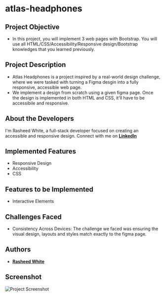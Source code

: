 # atlas-headphones
## Project Objective
- In this project, you will implement 3 web pages with Bootstrap. You will use all HTML/CSS/Accessibility/Responsive design/Bootstrap knowledges that you learned previously.

## Project Description
- Atlas Headphones is a project inspired by a real-world design challenge, where we were tasked with turning a Figma desgin into a fully responsive, accessible web page.
- We implement a design from scratch using a given figma page. Once the design is implemented in both HTML and CSS, it'll have to be accessibile and responsive.

## About the Developers
I'm Rasheed White, a full-stack developer focused on creating an accessible and responsive design. Connect with me on **[LinkedIn](https://www.linkedin.com/in/raeseanwhite/)**

## Implemented Features
- Responsive Design
- Accessibility
- CSS

## Features to be Implemented
- Interactive Elements

## Challenges Faced
- Consistency Across Devices: The challenge we faced was ensuring the visual design, layouts and styles match exactly to the figma page.

## Authors
- **[Rasheed White](https://github.com/ReyesxRoyal)**

## Screenshot
![Project Screenshot](./images/)
